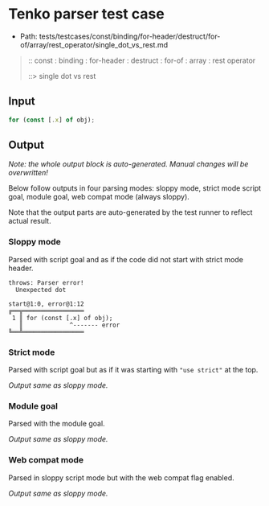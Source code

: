 # Tenko parser test case

- Path: tests/testcases/const/binding/for-header/destruct/for-of/array/rest_operator/single_dot_vs_rest.md

> :: const : binding : for-header : destruct : for-of : array : rest operator
>
> ::> single dot vs rest

## Input

`````js
for (const [.x] of obj);
`````

## Output

_Note: the whole output block is auto-generated. Manual changes will be overwritten!_

Below follow outputs in four parsing modes: sloppy mode, strict mode script goal, module goal, web compat mode (always sloppy).

Note that the output parts are auto-generated by the test runner to reflect actual result.

### Sloppy mode

Parsed with script goal and as if the code did not start with strict mode header.

`````
throws: Parser error!
  Unexpected dot

start@1:0, error@1:12
╔══╦═════════════════
 1 ║ for (const [.x] of obj);
   ║             ^------- error
╚══╩═════════════════

`````

### Strict mode

Parsed with script goal but as if it was starting with `"use strict"` at the top.

_Output same as sloppy mode._

### Module goal

Parsed with the module goal.

_Output same as sloppy mode._

### Web compat mode

Parsed in sloppy script mode but with the web compat flag enabled.

_Output same as sloppy mode._
